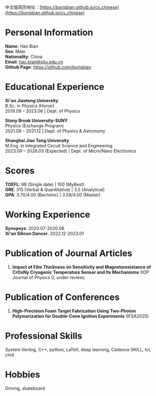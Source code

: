 中文版简历地址：[https://borisbian.github.io/cv_chinese](https://borisbian.github.io/cv_chinese)

# Personal Information
  
**Name**: Hao Bian   
**Sex**: Male  
**Nationality**: China  
**Email**: hao.bian@sjtu.edu.cn  
**Github Page**: https://github.com/borisbian

# Educational Experience

**Xi'an Jiaotong University**  
B.Sc. in Physics (Honor)   
2019.09 – 2023.06 | Dept. of Physics  

**Stony Brook University-SUNY**  
Physics (Exchange Program)   
2021.08 – 2021.12  | Dept. of Physics & Astronomy  

**Shanghai Jiao Tong University**  
M.Eng. in Integrated Circuit Science and Engineering  
2023.09 – 2026.03 (Expected) | Dept. of Micro/Nano Electronics  

# Scores

**TOEFL**: 98 (Single date) | 100 (MyBest)  
**GRE**: 315 (Verbal & Quantitative) | 3.5 (Analytical)  
**GPA**: 3.70/4.00 (Bachelor) | 3.59/4.00 (Master)  

# Working Experience

**Synopsys**: 2020.07-2020.08  
**Xi'an Silicon Dancer**: 2022.12-2023.01  

# Publication of Journal Articles

1. **Impact of Film Thickness on Sensitivity and Magnetoresistance of CrOxNy Cryogenic Temperature Sensor and Its Mechanisms** (IOP Journal of Physics D, under review)  

# Publication of Conferences

1. **High-Precision Foam Target Fabrication Using Two-Photon Polymerization for Double-Cone Ignition Experiments** (IFSA2025)  

# Professional Skills

System Verilog, C++, python, LaTeX, deep learning, Cadence SKILL, tcl, cmd  

# Hobbies

Driving, skateboard  
